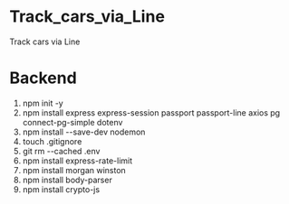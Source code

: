 # Track_cars_via_Line
Track cars via Line


# Backend
1. npm init -y
2. npm install express express-session passport passport-line axios pg connect-pg-simple dotenv
3. npm install --save-dev nodemon
4. touch .gitignore
5. git rm --cached .env
6. npm install express-rate-limit
7. npm install morgan winston
8. npm install body-parser
9. npm install crypto-js